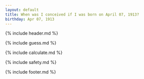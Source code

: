 ```yaml
---
layout: default
title: When was I conceived if I was born on April 07, 1913?
birthday: Apr 07, 1913
---
```


{% include header.md %}

{% include guess.md %}

{% include calculate.md %}

{% include safety.md %}

{% include footer.md %}



